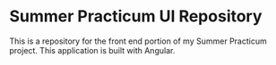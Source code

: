 # Summer Practicum UI Repository
This is a repository for the front end portion of my Summer Practicum project. This application is built with Angular.
